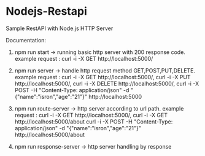 # Nodejs-Restapi

Sample RestAPI with Node.js HTTP Server

Documentation:
1. npm run start -> running basic http server with 200 response code. 
example request : curl -i -X GET http://localhost:5000/

2. npm run server -> handle http request method GET,POST,PUT,DELETE. 
example request : curl -i -X GET http://localhost:5000/, 
curl -i -X PUT http://localhost:5000/, 
curl -i -X DELETE http://localhost:5000/, 
curl -i -X POST -H "Content-Type: application/json" -d "{"name":"isron","age":"21"}" http://localhost:5000

3. npm run route-server -> http server according to url path. 
example request : curl -i -X GET http://localhost:5000/, 
curl -i -X GET http://localhost:5000/about 
curl -i -X POST -H "Content-Type: application/json" -d "{"name":"isron","age":"21"}" http://localhost:5000/about

4. npm run response-server -> http server handling by response
